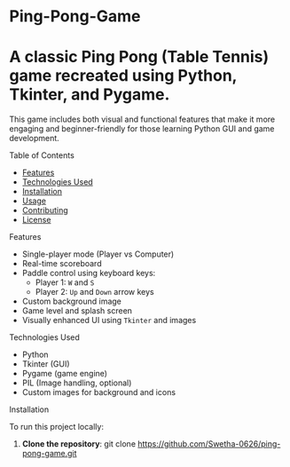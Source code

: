 # Ping-Pong-Game
# A classic Ping Pong (Table Tennis) game recreated using Python, Tkinter, and Pygame.
This game includes both visual and functional features that make it more engaging and beginner-friendly for those learning Python GUI and game development.

Table of Contents

- [Features](#features)  
- [Technologies Used](#technologies-used)  
- [Installation](#installation)  
- [Usage](#usage)  
- [Contributing](#contributing)  
- [License](#license)

Features

- Single-player mode (Player vs Computer)
- Real-time scoreboard
- Paddle control using keyboard keys:
  - Player 1: `W` and `S`  
  - Player 2: `Up` and `Down` arrow keys
- Custom background image
- Game level and splash screen
- Visually enhanced UI using `Tkinter` and images

Technologies Used

- Python
- Tkinter (GUI)
- Pygame (game engine)
- PIL (Image handling, optional)
- Custom images for background and icons

Installation

To run this project locally:

1. **Clone the repository**:
   git clone https://github.com/Swetha-0626/ping-pong-game.git


